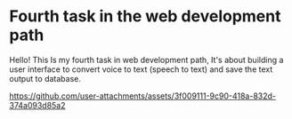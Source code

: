 # Fourth task in the web development path
Hello! This Is my fourth task in web development path, It's about building a user interface to convert voice to text (speech to text) and save the text output to database.

https://github.com/user-attachments/assets/3f009111-9c90-418a-832d-374a093d85a2

